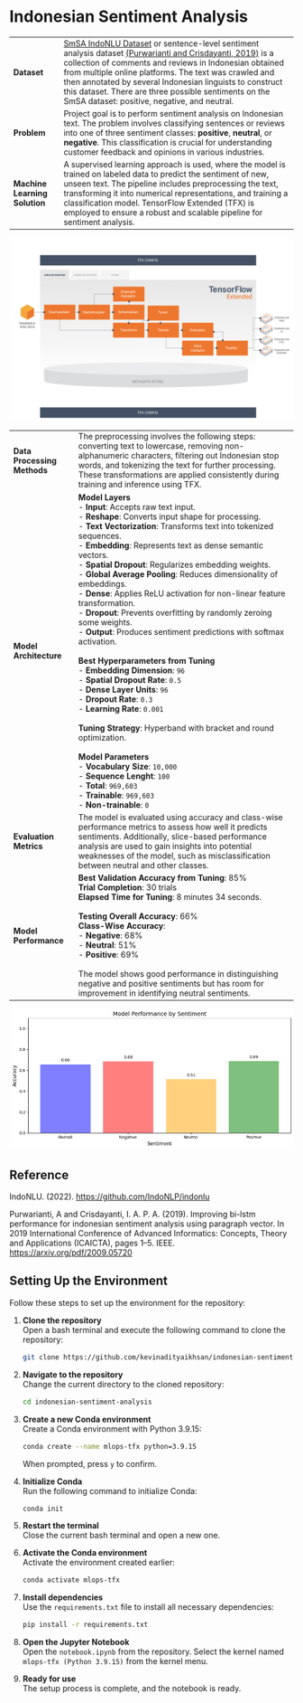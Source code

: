 # Indonesian Sentiment Analysis

|                 |                                                                                                                              |
|-----------------|-----------------------------------------------------------------------------------------------------------------------------------------|
| **Dataset**     | [SmSA IndoNLU Dataset](https://github.com/IndoNLP/indonlu/tree/ce728f6926a36174b9923dfe49d6a6839b6e9bb7/dataset/smsa_doc-sentiment-prosa) or sentence-level sentiment analysis dataset [(Purwarianti and Crisdayanti, 2019)](https://arxiv.org/pdf/2009.05720) is a collection of comments and reviews in Indonesian obtained from multiple online platforms. The text was crawled and then annotated by several Indonesian linguists to construct this dataset. There are three possible sentiments on the SmSA dataset: positive, negative, and neutral. |
| **Problem**     | Project goal is to perform sentiment analysis on Indonesian text. The problem involves classifying sentences or reviews into one of three sentiment classes: **positive**, **neutral**, or **negative**. This classification is crucial for understanding customer feedback and opinions in various industries. |
| **Machine Learning Solution** | A supervised learning approach is used, where the model is trained on labeled data to predict the sentiment of new, unseen text. The pipeline includes preprocessing the text, transforming it into numerical representations, and training a classification model. TensorFlow Extended (TFX) is employed to ensure a robust and scalable pipeline for sentiment analysis. |

![Tensorflow Extended](images/tfx.png)

|                 |                                                                                                                              |
|-----------------|-----------------------------------------------------------------------------------------------------------------------------------------|
| **Data Processing Methods** | The preprocessing involves the following steps: converting text to lowercase, removing non-alphanumeric characters, filtering out Indonesian stop words, and tokenizing the text for further processing. These transformations are applied consistently during training and inference using TFX. |
| **Model Architecture** | **Model Layers** <br> - **Input**: Accepts raw text input. <br> - **Reshape**: Converts input shape for processing. <br> - **Text Vectorization**: Transforms text into tokenized sequences. <br> - **Embedding**: Represents text as dense semantic vectors. <br> - **Spatial Dropout**: Regularizes embedding weights. <br> - **Global Average Pooling**: Reduces dimensionality of embeddings. <br> - **Dense**: Applies ReLU activation for non-linear feature transformation. <br> - **Dropout**: Prevents overfitting by randomly zeroing some weights. <br> - **Output**: Produces sentiment predictions with softmax activation. <br><br> **Best Hyperparameters from Tuning** <br> - **Embedding Dimension**: `96` <br> - **Spatial Dropout Rate**: `0.5` <br> - **Dense Layer Units**: `96` <br> - **Dropout Rate**: `0.3` <br> - **Learning Rate**: `0.001` <br> <br> **Tuning Strategy**: Hyperband with bracket and round optimization. <br> <br> **Model Parameters** <br> - **Vocabulary Size**: `10,000` <br> - **Sequence Lenght**: `100` <br> - **Total**: `969,603` <br> - **Trainable**: `969,603` <br> - **Non-trainable**: `0` |
| **Evaluation Metrics** | The model is evaluated using accuracy and class-wise performance metrics to assess how well it predicts sentiments. Additionally, slice-based performance analysis are used to gain insights into potential weaknesses of the model, such as misclassification between neutral and other classes. |
| **Model Performance** | **Best Validation Accuracy from Tuning**: 85% <br> **Trial Completion**: 30 trials <br> **Elapsed Time for Tuning**: 8 minutes 34 seconds. <br><br> **Testing Overall Accuracy**: 66% <br> **Class-Wise Accuracy**: <br> - **Negative**: 68% <br>   - **Neutral**: 51% <br>   - **Positive**: 69% <br><br> The model shows good performance in distinguishing negative and positive sentiments but has room for improvement in identifying neutral sentiments. |

![Testing Model Performance](images/output.png)

## **Reference**

IndoNLU. (2022). https://github.com/IndoNLP/indonlu 

Purwarianti, A and Crisdayanti, I. A. P. A.
(2019). Improving bi-lstm performance for indonesian sentiment analysis using paragraph vector. In 2019 International Conference of Advanced
Informatics: Concepts, Theory and Applications
(ICAICTA), pages 1–5. IEEE. 
https://arxiv.org/pdf/2009.05720

## **Setting Up the Environment**

Follow these steps to set up the environment for the repository:

1. **Clone the repository**  
   Open a bash terminal and execute the following command to clone the repository:  
   ```bash
   git clone https://github.com/kevinadityaikhsan/indonesian-sentiment-analysis
   ```

2. **Navigate to the repository**  
   Change the current directory to the cloned repository:  
   ```bash
   cd indonesian-sentiment-analysis
   ```

3. **Create a new Conda environment**  
   Create a Conda environment with Python 3.9.15:  
   ```bash
   conda create --name mlops-tfx python=3.9.15
   ```  
   When prompted, press `y` to confirm.

4. **Initialize Conda**  
   Run the following command to initialize Conda:  
   ```bash
   conda init
   ```

5. **Restart the terminal**  
   Close the current bash terminal and open a new one.

6. **Activate the Conda environment**  
   Activate the environment created earlier:  
   ```bash
   conda activate mlops-tfx
   ```

7. **Install dependencies**  
   Use the `requirements.txt` file to install all necessary dependencies:  
   ```bash
   pip install -r requirements.txt
   ```

8. **Open the Jupyter Notebook**  
   Open the `notebook.ipynb` from the repository. Select the kernel named `mlops-tfx (Python 3.9.15)` from the kernel menu.

9. **Ready for use**  
   The setup process is complete, and the notebook is ready.
   